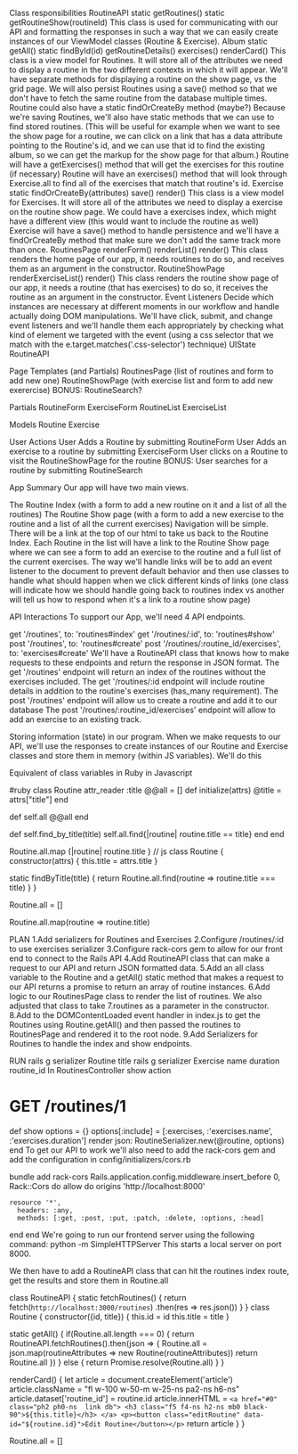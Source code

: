 Class responsibilities
RoutineAPI
static getRoutines()
static getRoutineShow(routineId) This class is used for communicating with our API and formatting the responses in such a way that we can easily create instances of our ViewModel classes (Routine & Exercise).
Album
static getAll()
static findById(id)
getRoutineDetails()
exercises()
renderCard()
This class is a view model for Routines. It will store all of the attributes we need to display a routine in the two different contexts in which it will appear. We'll have separate methods for displaying a routine on the show page, vs the grid page.
We will also persist Routines using a save() method so that we don't have to fetch the same routine from the database multiple times.
Routine could also have a static findOrCreateBy method (maybe?)
Because we're saving Routines, we'll also have static methods that we can use to find stored routines. (This will be useful for example when we want to see the show page for a routine, we can click on a link that has a data attribute pointing to the Routine's id, and we can use that id to find the existing album, so we can get the markup for the show page for that album.)
Routine will have a getExercises() method that will get the exercises for this routine (if necessary)
Routine will have an exercises() method that will look through Exercise.all to find all of the exercises that match that routine's id.
Exercise
static findOrCreateBy(attributes)
save()
render()
This class is a view model for Exercises. It will store all of the attributes we need to display a exercise on the routine show page. We could have a exercises index, which might have a different view (this would want to include the routine as well)
Exercise will have a save() method to handle persistence and we'll have a findOrCreateBy method that make sure we don't add the same track more than once.
RoutinesPage
renderForm()
renderList()
render()
This class renders the home page of our app, it needs routines to do so, and receives them as an argument in the constructor.
RoutineShowPage
renderExerciseList()
render()
This class renders the routine show page of our app, it needs a routine (that has exercises) to do so, it receives the routine as an argument in the constructor.
Event Listeners
Decide which instances are necessary at different moments in our workflow and handle actually doing DOM manipulations.
We'll have click, submit, and change event listeners and we'll handle them each appropriately by checking what kind of element we targeted with the event (using a css selector that we match with the e.target.matches('.css-selector') technique)
UIState
RoutineAPI

Page Templates (and Partials)
RoutinesPage (list of routines and form to add new one) RoutineShowPage (with exercise list and form to add new exerercise) BONUS: RoutineSearch?

Partials
RoutineForm ExerciseForm RoutineList ExerciseList

Models
Routine Exercise

User Actions
User Adds a Routine by submitting RoutineForm User Adds an exercise to a routine by submitting ExerciseForm User clicks on a Routine to visit the RoutineShowPage for the routine BONUS: User searches for a routine by submitting RoutineSearch

App Summary
Our app will have two main views.

The Routine Index (with a form to add a new routine on it and a list of all the routines)
The Routine Show page (with a form to add a new exercise to the routine and a list of all the current exercises)
Navigation will be simple. There will be a link at the top of our html to take us back to the Routine Index. Each Routine in the list will have a link to the Routine Show page where we can see a form to add an exercise to the routine and a full list of the current exercises. The way we'll handle links will be to add an event listener to the document to prevent default behavior and then use classes to handle what should happen when we click different kinds of links (one class will indicate how we should handle going back to routines index vs another will tell us how to respond when it's a link to a routine show page)

API Interactions
To support our App, we'll need 4 API endpoints.

get '/routines', to: 'routines#index'
get '/routines/:id', to: 'routines#show'
post '/routines', to: 'routines#create'
post '/routines/:routine_id/exercises', to: 'exercises#create'
We'll have a RoutineAPI class that knows how to make requests to these endpoints and return the response in JSON format. The get '/routines' endpoint will return an index of the routines without the exercises included. The get '/routines/:id endpoint will include routine details in addition to the routine's exercises (has_many requirement). The post '/routines' endpoint will allow us to create a routine and add it to our database The post '/routines/:routine_id/exercises' endpoint will allow to add an exercise to an existing track.

Storing information (state) in our program.
When we make requests to our API, we'll use the responses to create instances of our Routine and Exercise classes and store them in memory (within JS variables). We'll do this

Equivalent of class variables in Ruby in Javascript

#ruby
class Routine 
  attr_reader :title
  @@all = []
  def initialize(attrs) 
    @title = attrs["title"]
  end

  def self.all 
    @@all
  end

  def self.find_by_title(title)
    self.all.find{|routine| routine.title == title}
  end
end

Routine.all.map {|routine| routine.title }
// js
class Routine {
  constructor(attrs) {
    this.title = attrs.title
  }

  static findByTitle(title) {
    return Routine.all.find(routine => routine.title === title)
  }
}

Routine.all = []

Routine.all.map(routine => routine.title)

PLAN
1.Add serializers for Routines and Exercises
2.Configure /routines/:id to use exercises serializer
3.Configure rack-cors gem to allow for our front end to connect to the Rails API
4.Add RoutineAPI class that can make a request to our API and return JSON formatted data.
5.Add an all class variable to the Routine and a getAll() static method that makes a request to our API returns a promise to return an array of routine instances.
6.Add logic to our RoutinesPage class to render the list of routines. We also adjusted that class to take 7.routines as a parameter in the constructor.
8.Add to the DOMContentLoaded event handler in index.js to get the Routines using Routine.getAll() and then passed the routines to RoutinesPage and rendered it to the root node.
9.Add Serializers for Routines to handle the index and show endpoints.

RUN
rails g serializer Routine title
rails g serializer Exercise name duration routine_id
In RoutinesController show action

  # GET /routines/1
  def show
    options = {}
    options[:include] = [:exercises, :'exercises.name', :'exercises.duration']
    render json: RoutineSerializer.new(@routine, options)
  end
To get our API to work we'll also need to add the rack-cors gem and add the configuration in config/initializers/cors.rb

bundle add rack-cors
Rails.application.config.middleware.insert_before 0, Rack::Cors do
  allow do
    origins 'http://localhost:8000'

    resource '*',
      headers: :any,
      methods: [:get, :post, :put, :patch, :delete, :options, :head]
  end
end
We're going to run our frontend server using the following command: python -m SimpleHTTPServer This starts a local server on port 8000.

We then have to add a RoutineAPI class that can hit the routines index route, get the results and store them in Routine.all

class RoutineAPI {
  static fetchRoutines() {
    return fetch(`http://localhost:3000/routines`)
      .then(res => res.json())
  }
}
class Routine {
  constructor({id, title}) {
    this.id = id
    this.title = title
  }

  static getAll() {
    if(Routine.all.length === 0) {
      return RoutineAPI.fetchRoutines().then(json => {
        Routine.all = json.map(routineAttributes => new Routine(routineAttributes))
        return Routine.all
      })
    } else {
      return Promise.resolve(Routine.all)
    }
  }

  renderCard() {
    let article = document.createElement('article')
    article.className = "fl w-100 w-50-m w-25-ns pa2-ns h6-ns"
    article.dataset['routine_id'] = routine.id
    article.innerHTML = `
      <a href="#0" class="ph2 ph0-ns  link db">
        <h3 class="f5 f4-ns h2-ns mb0 black-90">${this.title}</h3>
      </a>
      <p><button class="editRoutine" data-id="${routine.id}">Edit Routine</button></p>
    `
    return article
  }
}

Routine.all = []
